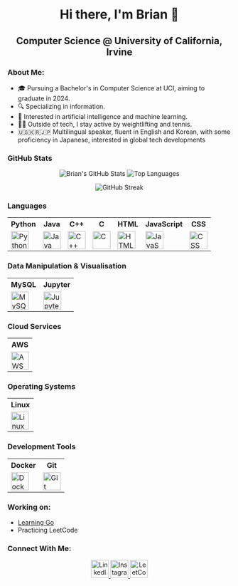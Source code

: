 <!-- in your header -->
<link rel="stylesheet" href="https://cdn.jsdelivr.net/gh/devicons/devicon@latest/devicon.min.css">

<h1 align="center">Hi there, I'm Brian 👋</h1>

<h2 align="center">Computer Science @ University of California, Irvine</h2>

### About Me:
- 🎓 Pursuing a Bachelor's in Computer Science at UCI, aiming to graduate in 2024.
- 🔍 Specializing in information.
- 🧠 Interested in artificial intelligence and machine learning.
- 🏋️‍♂️ Outside of tech, I stay active by weightlifting and tennis.
- 🇺🇸🇰🇷🇯🇵 Multilingual speaker, fluent in English and Korean, with some proficiency in Japanese, interested in global tech developments

### GitHub Stats
<p align="center">
  <img src="https://github-readme-stats.vercel.app/api?username=dhkam1102&show_icons=true&theme=radical" alt="Brian's GitHub Stats"/>
  <img src="https://github-readme-stats.vercel.app/api/top-langs/?username=dhkam1102&layout=compact&theme=radical" alt="Top Languages"/>
</p>
<p align="center">
  <img src="https://streak-stats.demolab.com/?user=dhkam1102&theme=radical" alt="GitHub Streak"/>
</p>

### Languages
<table>
  <tr>
    <th>Python</th>
    <th>Java</th>
    <th>C++</th>
    <th>C</th>
    <th>HTML</th>
    <th>JavaScript</th>
    <th>CSS</th>
  </tr>
  <tr>
 <td><img src="https://www.vectorlogo.zone/logos/python/python-icon.svg" alt="Python" width="40" height="40"/></td>
    <td><img src="https://www.vectorlogo.zone/logos/java/java-icon.svg" alt="Java" width="40" height="40"/></td>
    <td><img src="https://cdn.worldvectorlogo.com/logos/c.svg" alt="C++" width="40" height="40"/></td>
    <td><img src="https://cdn.worldvectorlogo.com/logos/c-1.svg" alt="C" width="40" height="40"/></td>
    <td><img src="https://www.vectorlogo.zone/logos/w3_html5/w3_html5-icon.svg" alt="HTML" width="40" height="40"/></td>
    <td><img src="https://cdn.worldvectorlogo.com/logos/javascript-1.svg" alt="JavaScript" width="40" height="40"/></td>
    <td><img src="https://cdn.worldvectorlogo.com/logos/css-3.svg" alt="CSS" width="40" height="40"/></td>
  </tr>
  </tr>
  </tr>
</table>

### Data Manipulation & Visualisation
<table>
  <tr>
    <th>MySQL</th>
    <th>Jupyter</th>
  </tr>
  <tr>
    <td><img src="https://www.vectorlogo.zone/logos/mysql/mysql-icon.svg" alt="MySQL" width="40" height="40"/></td>
    <td><img src="https://cdn.jsdelivr.net/gh/devicons/devicon/icons/jupyter/jupyter-original-wordmark.svg" alt="Jupyter" width="40" height="40"/></td>
  </tr>
</table>

### Cloud Services
<table>
  <tr>
    <th>AWS</th>
  </tr>
  <tr>
    <td><img src="https://cdn.worldvectorlogo.com/logos/aws-2.svg" alt="AWS" width="40" height="40"/></td>
  </tr>
</table>

### Operating Systems
<table>
  <tr>
    <th>Linux</th>
  </tr>
  <tr>
    <td><img src="https://www.vectorlogo.zone/logos/linux/linux-icon.svg" alt="Linux" width="40" height="40"/></td>
  </tr>
</table>

### Development Tools
<table>
  <tr>
    <th>Docker</th>
    <th>Git</th>
  </tr>
  <tr>
    <td><img src="https://www.vectorlogo.zone/logos/docker/docker-icon.svg" alt="Docker" width="40" height="40"/></td>
    <td><img src="https://www.vectorlogo.zone/logos/git-scm/git-scm-icon.svg" alt="Git" width="40" height="40"/></td>
  </tr>
</table>

### Working on:
- [Learning Go](https://github.com/dhkam1102/go_basics_journey)
- Practicing LeetCode

### Connect With Me:
<p align="center">
  <a href="www.linkedin.com/in/brian-kam-297144277">
    <img src="https://cdn.worldvectorlogo.com/logos/linkedin-icon-2.svg" alt="LinkedIn" width="40" height="40"/>
  </a>
  <a href="https://www.instagram.com/dhkam_1102_/">
    <img src="https://upload.wikimedia.org/wikipedia/commons/a/a5/Instagram_icon.png" alt="Instagram" width="40" height="40"/>
  </a>
  <a href="https://leetcode.com/u/bdkam/">
    <img src="https://upload.wikimedia.org/wikipedia/commons/1/19/LeetCode_logo_black.png" alt="LeetCode" width="40" height="40"/>
  </a>
</p>
